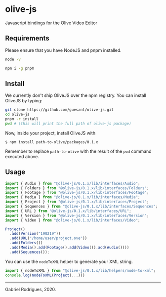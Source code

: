 # olive-js

Javascript bindings for the Olive Video Editor

## Requirements

Please ensure that you have NodeJS and pnpm installed.

```sh
node -v
```

```sh
npm i -g pnpm
```

## Install

We currently don't ship OliveJS over the npm registry. You can install OliveJS by typing:

```sh
git clone https://github.com/guesant/olive-js.git
cd olive-js
pnpm -r install
pwd # (this will print the full path of olive-js package)
```

Now, inside your project, install OliveJS with

```
$ npm install path-to-olive/packages/0.1.x
```

Remember to replace `path-to-olive` with the result of the `pwd` command executed above.

## Usage

```ts
import { Audio } from "@olive-js/0.1.x/lib/interfaces/Audio";
import { Folders } from "@olive-js/0.1.x/lib/interfaces/Folders";
import { Footage } from "@olive-js/0.1.x/lib/interfaces/Footage";
import { Media } from "@olive-js/0.1.x/lib/interfaces/Media";
import { Project } from "@olive-js/0.1.x/lib/interfaces/Project";
import { Sequences } from "@olive-js/0.1.x/lib/interfaces/Sequences";
import { URL } from "@olive-js/0.1.x/lib/interfaces/URL";
import { Version } from "@olive-js/0.1.x/lib/interfaces/Version";
import { Video } from "@olive-js/0.1.x/lib/interfaces/Video";

Project()
  .add(Version("190219"))
  .add(URL("/home/user/project.ove"))
  .add(Folders())
  .add(Media().add(Footage().add(Video()).add(Audio())))
  .add(Sequences());
```

You can use the `nodeToXML` helper to generate your XML string.

```ts
import { nodeToXML } from "@olive-js/0.1.x/lib/helpers/node-to-xml";
console.log(nodeToXML(Project(...)))
```

---

Gabriel Rodrigues, 2020.
